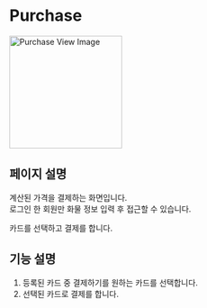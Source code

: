 # Purchase


<img width="200" alt="Purchase View Image" src="https://github.com/softeerbootcamp-3rd/Team4-HansalChai/assets/37495809/a6e6b9dd-ed6d-48e4-a6bb-81b1167d8e98">

## 페이지 설명
계산된 가격을 결제하는 화면입니다.<br />
로그인 한 회원만 화물 정보 입력 후 접근할 수 있습니다.

카드를 선택하고 결제를 합니다.

## 기능 설명
1. 등록된 카드 중 결제하기를 원하는 카드를 선택합니다.
2. 선택된 카드로 결제를 합니다.